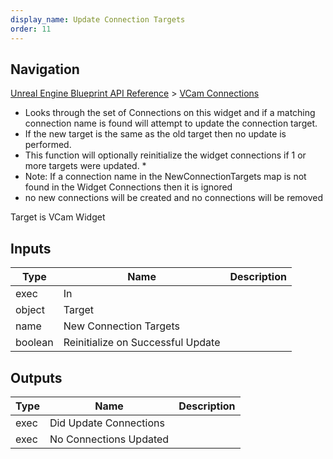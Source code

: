 ```yaml
---
display_name: Update Connection Targets
order: 11
---
```

## Navigation

[Unreal Engine Blueprint API Reference](https://dev.epicgames.com/documentation/en-us/unreal-engine/BlueprintAPI) > [VCam Connections](https://dev.epicgames.com/documentation/en-us/unreal-engine/BlueprintAPI/VCamConnections)

- Looks through the set of Connections on this widget and if a matching connection name is found will attempt to update the connection target.
- If the new target is the same as the old target then no update is performed.
- This function will optionally reinitialize the widget connections if 1 or more targets were updated.
  \*
- Note: If a connection name in the NewConnectionTargets map is not found in the Widget Connections then it is ignored
- no new connections will be created and no connections will be removed

Target is VCam Widget

## Inputs

| Type | Name | Description |
| --- | --- | --- |
| exec | In |  |
| object | Target |  |
| name | New Connection Targets |  |
| boolean | Reinitialize on Successful Update |  |

## Outputs

| Type | Name | Description |
| --- | --- | --- |
| exec | Did Update Connections |  |
| exec | No Connections Updated |  |
